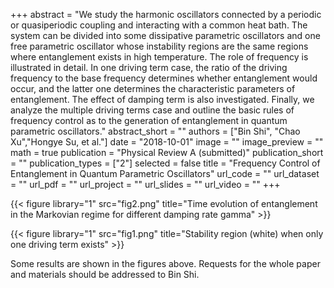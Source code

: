 ﻿+++ 
abstract = "We study the harmonic oscillators connected by a periodic or quasiperiodic coupling and interacting with a common heat bath. The system can be divided into some dissipative parametric oscillators and one free parametric oscillator whose instability regions are the same regions where entanglement exists in high temperature. The role of frequency is illustrated in detail. In one driving term case, the ratio of the driving frequency to the base frequency determines whether entanglement would occur, and the latter one determines the characteristic parameters of entanglement. The effect of damping term is also investigated. Finally, we analyze the multiple driving terms case and outline the basic rules of frequency control as to the generation of entanglement in quantum parametric oscillators."
abstract_short = ""
authors = ["Bin Shi", "Chao Xu","Hongye Su, et al."]
date = "2018-10-01"
image = ""
image_preview = ""
math = true
publication = "Physical Review A (submitted)"
publication_short = ""
publication_types = ["2"]
selected = false
title = "Frequency Control of Entanglement in Quantum Parametric Oscillators"
url_code = ""
url_dataset = ""
url_pdf = ""
url_project = ""
url_slides = ""
url_video = ""
+++


{{< figure library="1" src="fig2.png" title="Time evolution of entanglement in the Markovian regime for different damping rate gamma" >}}

{{< figure library="1" src="fig1.png" title="Stability region (white) when only one driving term exists" >}}

Some results are shown in the figures above. Requests for the whole paper and materials should be addressed to Bin Shi. 

